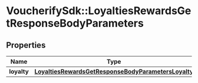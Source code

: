 # VoucherifySdk::LoyaltiesRewardsGetResponseBodyParameters

## Properties

| Name | Type | Description | Notes |
| ---- | ---- | ----------- | ----- |
| **loyalty** | [**LoyaltiesRewardsGetResponseBodyParametersLoyalty**](LoyaltiesRewardsGetResponseBodyParametersLoyalty.md) |  | [optional] |


